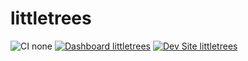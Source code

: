 # littletrees

![CI none](https://img.shields.io/badge/ci-none-orange.svg)
[![Dashboard littletrees](https://img.shields.io/badge/dashboard-littletrees-yellow.svg)](https://dashboard.pantheon.io/sites/c868910a-61c5-4020-8804-9fec8cc65370#dev/code)
[![Dev Site littletrees](https://img.shields.io/badge/site-littletrees-blue.svg)](http://dev-littletrees.pantheonsite.io/)